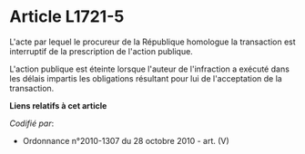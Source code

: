 # Article L1721-5

L'acte par lequel le procureur de la République homologue la transaction est interruptif de la prescription de l'action
publique.

L'action publique est éteinte lorsque l'auteur de l'infraction a exécuté dans les délais impartis les obligations résultant
pour lui de l'acceptation de la transaction.

**Liens relatifs à cet article**

_Codifié par_:

  - Ordonnance n°2010-1307 du 28 octobre 2010 - art. (V)
